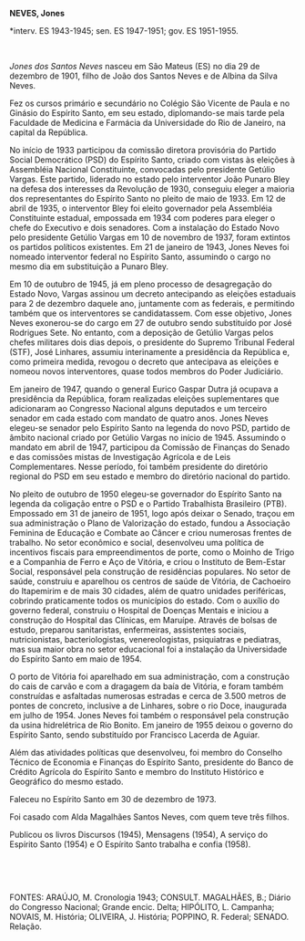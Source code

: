 **NEVES, Jones**

\*interv. ES 1943-1945; sen. ES 1947-1951; gov. ES 1951-1955.

 

*Jones dos Santos Neves* nasceu em São Mateus (ES) no dia 29 de dezembro
de 1901, filho de João dos Santos Neves e de Albina da Silva Neves.

Fez os cursos primário e secundário no Colégio São Vicente de Paula e no
Ginásio do Espírito Santo, em seu estado, diplomando-se mais tarde pela
Faculdade de Medicina e Farmácia da Universidade do Rio de Janeiro, na
capital da República.

No início de 1933 participou da comissão diretora provisória do Partido
Social Democrático (PSD) do Espírito Santo, criado com vistas às
eleições à Assembléia Nacional Constituinte, convocadas pelo presidente
Getúlio Vargas. Este partido, liderado no estado pelo interventor João
Punaro Bley na defesa dos interesses da Revolução de 1930, conseguiu
eleger a maioria dos representantes do Espírito Santo no pleito de maio
de 1933. Em 12 de abril de 1935, o interventor Bley foi eleito
governador pela Assembléia Constituinte estadual, empossada em 1934 com
poderes para eleger o chefe do Executivo e dois senadores. Com a
instalação do Estado Novo pelo presidente Getúlio Vargas em 10 de
novembro de 1937, foram extintos os partidos políticos existentes. Em 21
de janeiro de 1943, Jones Neves foi nomeado interventor federal no
Espírito Santo, assumindo o cargo no mesmo dia em substituição a Punaro
Bley.

Em 10 de outubro de 1945, já em pleno processo de desagregação do Estado
Novo, Vargas assinou um decreto antecipando as eleições estaduais para 2
de dezembro daquele ano, juntamente com as federais, e permitindo também
que os interventores se candidatassem. Com esse objetivo, Jones Neves
exonerou-se do cargo em 27 de outubro sendo substituído por José
Rodrigues Sete. No entanto, com a deposição de Getúlio Vargas pelos
chefes militares dois dias depois, o presidente do Supremo Tribunal
Federal (STF), José Linhares, assumiu interinamente a presidência da
República e, como primeira medida, revogou o decreto que antecipava as
eleições e nomeou novos interventores, quase todos membros do Poder
Judiciário.

Em janeiro de 1947, quando o general Eurico Gaspar Dutra já ocupava a
presidência da República, foram realizadas eleições suplementares que
adicionaram ao Congresso Nacional alguns deputados e um terceiro senador
em cada estado com mandato de quatro anos. Jones Neves elegeu-se senador
pelo Espírito Santo na legenda do novo PSD, partido de âmbito nacional
criado por Getúlio Vargas no início de 1945. Assumindo o mandato em
abril de 1947, participou da Comissão de Finanças do Senado e das
comissões mistas de Investigação Agrícola e de Leis Complementares.
Nesse período, foi também presidente do diretório regional do PSD em seu
estado e membro do diretório nacional do partido.

No pleito de outubro de 1950 elegeu-se governador do Espírito Santo na
legenda da coligação entre o PSD e o Partido Trabalhista Brasileiro
(PTB). Empossado em 31 de janeiro de 1951, logo após deixar o Senado,
traçou em sua administração o Plano de Valorização do estado, fundou a
Associação Feminina de Educação e Combate ao Câncer e criou numerosas
frentes de trabalho. No setor econômico e social, desenvolveu uma
política de incentivos fiscais para empreendimentos de porte, como o
Moinho de Trigo e a Companhia de Ferro e Aço de Vitória, e criou o
Instituto de Bem-Estar Social, responsável pela construção de
residências populares. No setor de saúde, construiu e aparelhou os
centros de saúde de Vitória, de Cachoeiro do Itapemirim e de mais 30
cidades, além de quatro unidades periféricas, cobrindo praticamente
todos os municípios do estado. Com o auxílio do governo federal,
construiu o Hospital de Doenças Mentais e iniciou a construção do
Hospital das Clínicas, em Maruípe. Através de bolsas de estudo, preparou
sanitaristas, enfermeiras, assistentes sociais, nutricionistas,
bacteriologistas, venereologistas, psiquiatras e pediatras, mas sua
maior obra no setor educacional foi a instalação da Universidade do
Espírito Santo em maio de 1954.

O porto de Vitória foi aparelhado em sua administração, com a construção
do cais de carvão e com a dragagem da baía de Vitória, e foram também
construídas e asfaltadas numerosas estradas e cerca de 3.500 metros de
pontes de concreto, inclusive a de Linhares, sobre o rio Doce,
inaugurada em julho de 1954. Jones Neves foi também o responsável pela
construção da usina hidrelétrica de Rio Bonito. Em janeiro de 1955
deixou o governo do Espírito Santo, sendo substituído por Francisco
Lacerda de Aguiar.

Além das atividades políticas que desenvolveu, foi membro do Conselho
Técnico de Economia e Finanças do Espírito Santo, presidente do Banco de
Crédito Agrícola do Espírito Santo e membro do Instituto Histórico e
Geográfico do mesmo estado.

Faleceu no Espírito Santo em 30 de dezembro de 1973.

Foi casado com Alda Magalhães Santos Neves, com quem teve três filhos.

Publicou os livros Discursos (1945), Mensagens (1954), A serviço do
Espírito Santo (1954) e O Espírito Santo trabalha e confia (1958).

 

 

FONTES: ARAÚJO, M. Cronologia 1943; CONSULT. MAGALHÃES, B.; Diário do
Congresso Nacional; Grande encic. Delta; HIPÓLITO, L. Campanha; NOVAIS,
M. História; OLIVEIRA, J. História; POPPINO, R. Federal; SENADO.
Relação.

 
